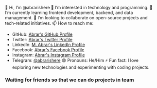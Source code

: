 👋 Hi, I’m @abrarishere
👀 I’m interested in technology and programming.
🌱 I’m currently learning frontend development, backend, and data management.
💞️ I’m looking to collaborate on open-source projects and tech-related initiatives.
📫 How to reach me: 
   - GitHub: [Abrar's GitHub Profile](https://github.com/abrarishere)
   - Twitter: [Abrar's Twitter Profile](https://twitter.com/abrarishere_)
   - LinkedIn: [M. Abrar's LinkedIn Profile](https://www.linkedin.com/in/m-abrar-7566562a6?utm_source=share&utm_campaign=share_via&utm_content=profile&utm_medium=android_app)
   - Facebook: [Abrar's Facebook Profile](https://www.facebook.com/profile.php?id=100070891160365)
   - Instagram: [Abrar's Instagram Profile](https://www.instagram.com/just.abrar1?igshid=MTZxbnJ6M2N2bjQxNg==)
   - Telegram: [@abrarishere](https://t.me/abrarishere)
😄 Pronouns: He/Him
⚡ Fun fact: I love exploring new technologies and experimenting with coding projects.


### Waiting for friends so that we can do projects in team

